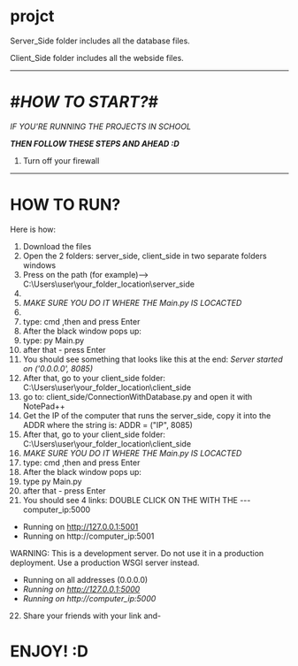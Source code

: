 # projct

Server_Side folder includes all the database files.

Client_Side folder includes all the webside files.

----------------
# #*HOW TO START?*#
*IF YOU'RE RUNNING THE PROJECTS IN SCHOOL*

***THEN FOLLOW THESE STEPS AND AHEAD :D***
  1. Turn off your firewall
-----------------
# HOW TO RUN?
Here is how:
  1. Download the files
  2. Open the 2 folders: server_side, client_side in two separate folders windows
  3. Press on the path (for example)-->  C:\Users\user\your_folder_location\server_side
  4. 
  5. *MAKE SURE YOU DO IT WHERE THE Main.py IS LOCACTED*
  6. 
  7. type: cmd ,then and press Enter
  8. After the black window pops up:
  9. type: py Main.py
  10. after that - press Enter
  11. You should see something that looks like this at the end:
     *Server started on ('0.0.0.0', 8085)*
  12. After that, go to your client_side folder: C:\Users\user\your_folder_location\client_side
  13. go to: client_side/ConnectionWithDatabase.py and open it with NotePad++
  14. Get the IP of the computer that runs the server_side, copy it into the ADDR where the string is:  ADDR = ("IP", 8085)
  15. After that, go to your client_side folder: C:\Users\user\your_folder_location\client_side
  16. *MAKE SURE YOU DO IT WHERE THE Main.py IS LOCACTED*
  17. type: cmd ,then and press Enter
  18. After the black window pops up:
  19. type py Main.py
  20. after that - press Enter
  21. You should see 4 links: DOUBLE CLICK ON THE WITH THE  --- computer_ip:5000
  * Running on http://127.0.0.1:5001
  * Running on http://computer_ip:5001

  WARNING: This is a development server. Do not use it in a production deployment. Use a production WSGI server instead.

 * Running on all addresses (0.0.0.0)
 * *Running on http://127.0.0.1:5000*
 * *Running on http://computer_ip:5000*
  22. Share your friends with your link
   and-

# ENJOY! :D
